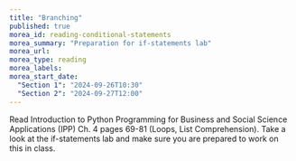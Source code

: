 ```yaml
---
title: "Branching"
published: true
morea_id: reading-conditional-statements
morea_summary: "Preparation for if-statements lab"
morea_url: 
morea_type: reading
morea_labels:
morea_start_date:
  "Section 1": "2024-09-26T10:30"
  "Section 2": "2024-09-27T12:00"
---
```


Read Introduction to Python Programming for Business and Social Science Applications (IPP) Ch. 4 pages 69-81 (Loops, List Comprehension). Take a look at the if-statements lab and make sure you are prepared to work on this in class.
